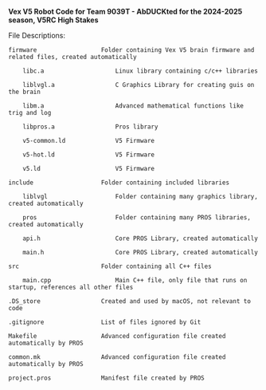 **Vex V5 Robot Code for Team 9039T - AbDUCKted for the 2024-2025 season, V5RC High Stakes**

File Descriptions:

    firmware                  Folder containing Vex V5 brain firmware and related files, created automatically

        libc.a                    Linux library containing c/c++ libraries
    
        liblvgl.a                 C Graphics Library for creating guis on the brain
    
        libm.a                    Advanced mathematical functions like trig and log
    
        libpros.a                 Pros library
    
        v5-common.ld              V5 Firmware
    
        v5-hot.ld                 V5 Firmware
    
        v5.ld                     V5 Firmware
    
    include                   Folder containing included libraries

        liblvgl                   Folder containing many graphics library, created automatically
    
        pros                      Folder containing many PROS libraries, created automatically
    
        api.h                     Core PROS Library, created automatically
    
        main.h                    Core PROS Library, created automatically
    
    src                       Folder containing all C++ files

        main.cpp                  Main C++ file, only file that runs on startup, references all other files
    
    .DS_store                 Created and used by macOS, not relevant to code

    .gitignore                List of files ignored by Git

    Makefile                  Advanced configuration file created automatically by PROS

    common.mk                 Advanced configuration file created automatically by PROS

    project.pros              Manifest file created by PROS
